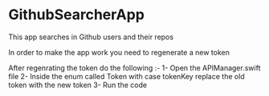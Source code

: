 # GithubSearcherApp
This app searches in Github users and their repos

In order to make the app work you need to regenerate a new token

After regenrating the token do the following :-
1- Open the APIManager.swift file 
2- Inside the enum called Token with case tokenKey replace the old token with the new token
3- Run the code
